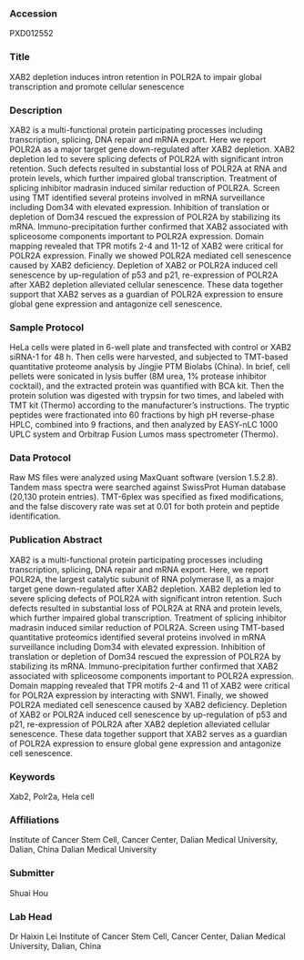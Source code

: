 ### Accession
PXD012552

### Title
XAB2 depletion induces intron retention in POLR2A to impair global transcription and promote cellular senescence

### Description
XAB2 is a multi-functional protein participating processes including transcription, splicing, DNA repair and mRNA export. Here we report POLR2A as a major target gene down-regulated after XAB2 depletion. XAB2 depletion led to severe splicing defects of POLR2A with significant intron retention. Such defects resulted in substantial loss of POLR2A at RNA and protein levels, which further impaired global transcription. Treatment of splicing inhibitor madrasin induced similar reduction of POLR2A. Screen using TMT identified several proteins involved in mRNA surveillance including Dom34 with elevated expression. Inhibition of translation or depletion of Dom34 rescued the expression of POLR2A by stabilizing its mRNA. Immuno-precipitation further confirmed that XAB2 associated with spliceosome components important to POLR2A expression. Domain mapping revealed that TPR motifs 2-4 and 11-12 of XAB2 were critical for POLR2A expression. Finally we showed POLR2A mediated cell senescence caused by XAB2 deficiency. Depletion of XAB2 or POLR2A induced cell senescence by up-regulation of p53 and p21, re-expression of POLR2A after XAB2 depletion alleviated cellular senescence. These data together support that XAB2 serves as a guardian of POLR2A expression to ensure global gene expression and antagonize cell senescence.

### Sample Protocol
HeLa cells were plated in 6-well plate and transfected with control or XAB2 siRNA-1 for 48 h. Then cells were harvested, and subjected to TMT-based quantitative proteome analysis by Jingjie PTM Biolabs (China). In brief, cell pellets were sonicated in lysis buffer (8M urea, 1% protease inhibitor cocktail), and the extracted protein was quantified with BCA kit. Then the protein solution was digested with trypsin for two times, and labeled with TMT kit (Thermo) according to the manufacturer’s instructions. The tryptic peptides were fractionated into 60 fractions by high pH reverse-phase HPLC, combined into 9 fractions, and then analyzed by EASY-nLC 1000 UPLC system and Orbitrap Fusion Lumos mass spectrometer (Thermo).

### Data Protocol
Raw MS files were analyzed using MaxQuant software (version 1.5.2.8). Tandem mass spectra were searched against SwissProt Human database (20,130 protein entries). TMT-6plex was specified as fixed modifications, and the false discovery rate was set at 0.01 for both protein and peptide identification.

### Publication Abstract
XAB2 is a multi-functional protein participating processes including transcription, splicing, DNA repair and mRNA export. Here, we report POLR2A, the largest catalytic subunit of RNA polymerase II, as a major target gene down-regulated after XAB2 depletion. XAB2 depletion led to severe splicing defects of POLR2A with significant intron retention. Such defects resulted in substantial loss of POLR2A at RNA and protein levels, which further impaired global transcription. Treatment of splicing inhibitor madrasin induced similar reduction of POLR2A. Screen using TMT-based quantitative proteomics identified several proteins involved in mRNA surveillance including Dom34 with elevated expression. Inhibition of translation or depletion of Dom34 rescued the expression of POLR2A by stabilizing its mRNA. Immuno-precipitation further confirmed that XAB2 associated with spliceosome components important to POLR2A expression. Domain mapping revealed that TPR motifs 2-4 and 11 of XAB2 were critical for POLR2A expression by interacting with SNW1. Finally, we showed POLR2A mediated cell senescence caused by XAB2 deficiency. Depletion of XAB2 or POLR2A induced cell senescence by up-regulation of p53 and p21, re-expression of POLR2A after XAB2 depletion alleviated cellular senescence. These data together support that XAB2 serves as a guardian of POLR2A expression to ensure global gene expression and antagonize cell senescence.

### Keywords
Xab2, Polr2a, Hela cell

### Affiliations
Institute of Cancer Stem Cell, Cancer Center, Dalian Medical University, Dalian, China
Dalian Medical University

### Submitter
Shuai Hou

### Lab Head
Dr Haixin Lei
Institute of Cancer Stem Cell, Cancer Center, Dalian Medical University, Dalian, China


